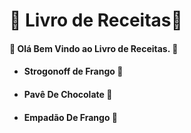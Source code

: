 # **:sake: Livro de Receitas:sake:** 

#### :wave: Olá Bem Vindo ao Livro de Receitas. :wave:

- #### Strogonoff de Frango​ :chicken: 
- #### Pavê De Chocolate :cake:
- #### Empadão De Frango :chicken: 